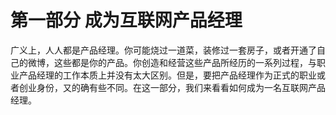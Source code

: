 # 第一部分 成为互联网产品经理

广义上，人人都是产品经理。你可能烧过一道菜，装修过一套房子，或者开通了自己的微博，这些都是你的产品。你创造和经营这些产品所经历的一系列过程，与职业产品经理的工作本质上并没有太大区别。但是，要把产品经理作为正式的职业或者创业身份，又的确有些不同。在这一部分，我们来看看如何成为一名互联网产品经理。

